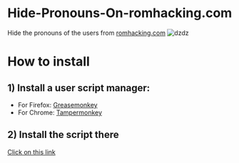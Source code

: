 # Hide-Pronouns-On-romhacking.com
Hide the pronouns of the users from [romhacking.com](https://romhacking.com/)
![dzdz](https://github.com/BadisG/Hide-Pronouns-On-romhacking.com/assets/110173477/0a03e534-c727-48ec-bd10-13133943bb5e)


# How to install
## 1) Install a user script manager:
   - For Firefox: [Greasemonkey](https://addons.mozilla.org/fr/firefox/addon/greasemonkey/)
   - For Chrome: [Tampermonkey](https://chromewebstore.google.com/detail/tampermonkey/dhdgffkkebhmkfjojejmpbldmpobfkfo?hl=fr)


## 2) Install the script there
[Click on this link](https://github.com/BadisG/Hide-Pronouns-On-romhacking.com/raw/main/main.user.js)
